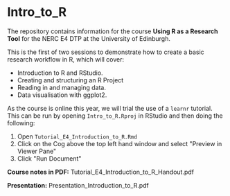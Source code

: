 # Intro_to_R

The repository contains information for the course **Using R as a Research Tool** for the NERC E4 DTP at the University of Edinburgh.

This is the first of two sessions to demonstrate how to create a basic research workflow in R, which will cover:


* Introduction to R and RStudio.
* Creating and structuring an R Project
* Reading in and managing data.
* Data visualisation with ggplot2.

As the course is online this year, we will trial the use of a `learnr` tutorial. This can be run by opening `Intro_to_R.Rproj` in RStudio and then doing the following:

1. Open `Tutorial_E4_Introduction_to_R.Rmd`
2. Click on the Cog above the top left hand window and select "Preview in Viewer Pane"
3. Click "Run Document"


**Course notes in PDF:** Tutorial_E4_Introduction_to_R_Handout.pdf

**Presentation:** Presentation_Introduction_to_R.pdf







